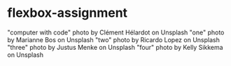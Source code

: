 # flexbox-assignment
"computer with code" photo by Clément Hélardot on Unsplash
"one" photo by Marianne Bos on Unsplash
"two" photo by Ricardo Lopez on Unsplash
"three" photo by Justus Menke on Unsplash
"four" photo by Kelly Sikkema on Unsplash
